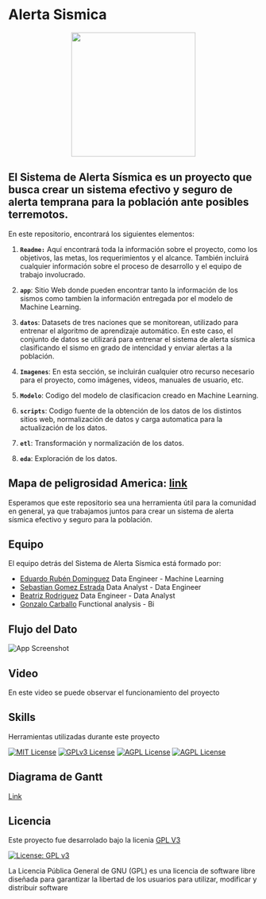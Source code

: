 # Alerta Sismica

<p align="center">
<img src="https://github.com/diegomaneyro/Alerta-Sismica/blob/main/imagenes/sismo_portada.webp"  height=250> 
</p>

## El Sistema de Alerta Sísmica es un proyecto que busca crear un sistema efectivo y seguro de alerta temprana para la población ante posibles terremotos.

En este repositorio, encontrará los siguientes elementos:

1. **`Readme:`** Aquí encontrará toda la información sobre el proyecto, como los objetivos, las metas, los requerimientos y el alcance. También incluirá cualquier información sobre el proceso de desarrollo y el equipo de trabajo involucrado.

2. **`app`**: Sitio Web donde pueden encontrar tanto la información de los sismos como tambien la información entregada por el modelo de Machine Learning.

3. **`datos`**: Datasets de tres naciones que se monitorean, utilizado para entrenar el algoritmo de aprendizaje automático. En este caso, el conjunto de datos se utilizará para entrenar el sistema de alerta sísmica clasificando el sismo en grado de intencidad y enviar alertas a la población.

4. **`Imagenes`**: En esta sección, se incluirán cualquier otro recurso necesario para el proyecto, como imágenes, videos, manuales de usuario, etc.

5. **`Modelo`**: Codigo del modelo de clasificacion creado en Machine Learning.

6. **`scripts`**: Codigo fuente de la obtención de los datos de los distintos sitios web, normalización de datos y carga automatica para la actualización de los datos.

7. **`etl`**: Transformación y normalización de los datos.

8. **`eda`**: Exploración de los datos.
## Mapa de peligrosidad America: [link](https://d9-wret.s3.us-west-2.amazonaws.com/assets/palladium/production/s3fs-public/atoms/files/SAmer-Proceedings2010_1.pdf)


Esperamos que este repositorio sea una herramienta útil para la comunidad en general, ya que trabajamos juntos para crear un sistema de alerta sísmica efectivo y seguro para la población.

## Equipo

El equipo detrás del Sistema de Alerta Sísmica está formado por:

- [Eduardo Rubén Dominguez](https://github.com/edwardhight52391558) Data Engineer - Machine Learning
- [Sebastian Gomez Estrada](https://github.com/Mezgo?tab=repositories) Data Analyst - Data Engineer
- [Beatriz Rodriguez](https://github.com/Bearodriguez2022) Data Engineer - Data Analyst
- [Gonzalo Carballo](https://github.com/gonzalocba) Functional analysis - Bi


## Flujo del Dato

![App Screenshot](https://via.placeholder.com/468x300?text=App+Screenshot+Here)


## Video

En este video se puede observar el funcionamiento del proyecto


## Skills

Herramientas utilizadas durante este proyecto 

[![MIT License](https://img.shields.io/badge/Python-3.11-green.svg)](https://choosealicense.com/licenses/mit/)
[![GPLv3 License](https://img.shields.io/badge/Apache-Airflow-yellow.svg)](https://opensource.org/licenses/)
[![AGPL License](https://img.shields.io/badge/Google-Cloud-blue.svg)](http://www.gnu.org/licenses/agpl-3.0)
[![AGPL License](https://img.shields.io/badge/Git-Bash-red.svg)](http://www.gnu.org/licenses/agpl-3.0)


## Diagrama de Gantt
[Link](https://1drv.ms/x/s!AuJ6RRKB6qVXhpZrAZSYngK8NrqbYQ?e=Sba68Z)



## Licencia

Este proyecto fue desarrolado bajo la licenia [GPL V3](https://choosealicense.com/licenses/gpl-3.0/) 

[![License: GPL v3](https://img.shields.io/badge/License-GPLv3-blue.svg)](https://www.gnu.org/licenses/gpl-3.0)

La Licencia Pública General de GNU (GPL) es una licencia de software libre diseñada para garantizar la libertad de los usuarios para utilizar, modificar y distribuir software

